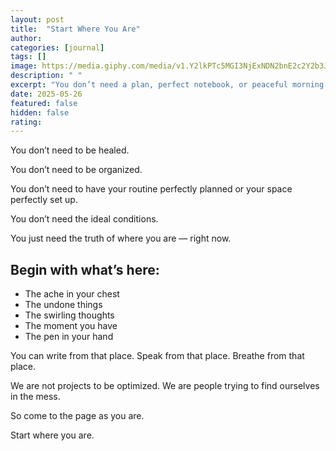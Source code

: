 ```yaml
---
layout: post
title:  "Start Where You Are"
author: 
categories: [journal]
tags: []
image: https://media.giphy.com/media/v1.Y2lkPTc5MGI3NjExNDN2bnE2c2Y2b3J4Z3NpcHZjN3RnNmQ5czBrdDMzZ2ljYW8wb2R5cyZlcD12MV9naWZzX3NlYXJjaCZjdD1n/KDR4XGKyzJ6UwxqmJM/giphy.gif
description: " "
excerpt: "You don’t need a plan, perfect notebook, or peaceful morning to begin journaling. This gentle reminder invites you to begin exactly where you are, with whatever you have."
date: 2025-05-26
featured: false
hidden: false
rating: 
---
```


You don’t need to be healed.

You don’t need to be organized.

You don’t need to have your routine perfectly planned or your space perfectly set up.

You don’t need the ideal conditions.

You just need the truth of where you are — right now.

## Begin with what’s here:

- The ache in your chest  
- The undone things  
- The swirling thoughts  
- The moment you have  
- The pen in your hand

You can write from that place. Speak from that place. Breathe from that place.

We are not projects to be optimized. We are people trying to find ourselves in the mess.

So come to the page as you are.

Start where you are.
